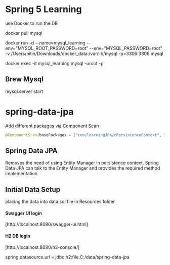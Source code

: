 # Spring 5 Learning

use Docker to run the DB

docker pull mysql

docker run -d
--name=mysql_learning
--env="MYSQL_ROOT_PASSWORD=root"
--env="MYSQL_PASSWORD=root"
-v /Users/nitin/Downloads/docker_data:/var/lib/mysql
-p=3306:3306
mysql

docker exec -it mysql_learning mysql -uroot -p

## Brew Mysql
mysql.server start
# spring-data-jpa

Add different packages via Component Scan
```java
@ComponentScan(basePackages = {"com/learningJPA/cPersistenceContext", "com.learningJPA"})
```

## Spring Data JPA
Removes the need of using Entity Manager in persistence context. Spring Data JPA can talk to the Entity Manager and provides 
the required method implementation

## Initial Data Setup
placing the data into data.sql file in Resources folder

#### Swagger UI login

[http://localhost:8080/swagger-ui.html]

#### H2 DB login

[http://localhost:8080/h2-console/]

spring.datasource.url = jdbc:h2:file:C:/data/spring-data-jpa


